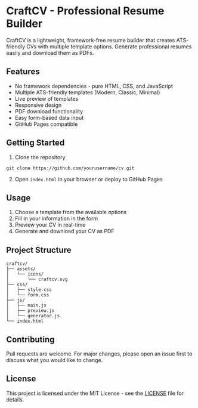 # CraftCV - Professional Resume Builder

CraftCV is a lightweight, framework-free resume builder that creates ATS-friendly CVs with multiple template options. Generate professional resumes easily and download them as PDFs.

## Features

- No framework dependencies - pure HTML, CSS, and JavaScript
- Multiple ATS-friendly templates (Modern, Classic, Minimal)
- Live preview of templates
- Responsive design
- PDF download functionality
- Easy form-based data input
- GitHub Pages compatible

## Getting Started
1. Clone the repository
```
git clone https://github.com/yourusername/cv.git
```

2. Open `index.html` in your browser or deploy to GitHub Pages

## Usage

1. Choose a template from the available options
2. Fill in your information in the form
3. Preview your CV in real-time
4. Generate and download your CV as PDF

## Project Structure

```
craftcv/
├── assets/
│   └── icons/
│       └── craftcv.svg
├── css/
│   ├── style.css
│   └── form.css
├── js/
│   ├── main.js
│   ├── preview.js
│   └── generator.js
└── index.html
```

## Contributing

Pull requests are welcome. For major changes, please open an issue first to discuss what you would like to change.

## License

This project is licensed under the MIT License - see the [LICENSE](LICENSE) file for details.